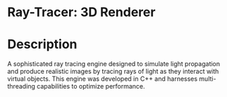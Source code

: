 # Ray-Tracer: 3D Renderer

<h1> Description </h1>
A sophisticated ray tracing engine designed to simulate light propagation and produce realistic images by tracing rays of light as they interact with virtual objects. This engine was developed in C++ and harnesses multi-threading capabilities to optimize performance.
